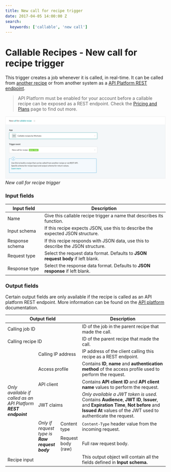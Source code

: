 ```yaml
---
title: New call for recipe trigger
date: 2017-04-05 14:00:00 Z
search:
  keywords: ['callable', 'new call']
---
```


# Callable Recipes - New call for recipe trigger

This trigger creates a job whenever it is called, in real-time. It can be called from [another recipe](call-recipe-action.md) or from another system as a [API Platform REST endpoint](/api-management.md).

> API Platform must be enabled for your account before a callable recipe can be exposed as a REST endpoint. Check the [Pricing and Plans](https://www.workato.com/pricing?audience=general) page to find out more.

![New call for recipe trigger](/assets/images/features/callable-recipes/callable-recipe-trigger.png)
*New call for recipe trigger*

### Input fields

| Input field     | Description                                                                       |
| --------------- | --------------------------------------------------------------------------------- |
| Name            | Give this callable recipe trigger a name that describes its function.             |
| Input schema    | If this recipe expects JSON, use this to describe the expected JSON structure.    |
| Response schema | If this recipe responds with JSON data, use this to describe the JSON structure.  |
| Request type    | Select the request data format. Defaults to **JSON request body** if left blank.  |
| Response type   | Select the response data format. Defaults to **JSON response** if left blank.     |

### Output fields
Certain output fields are only available if the recipe is called as an API platform REST endpoint. More information can be found on the [API platform](/api-management.md) documentation.
<!--
| Default | Called as a REST endpoint | Output field | Description |
| :-----: | :-----: | --- | --- |
| &#9745; | &#9745; | Calling job ID | ID of the job in the parent recipe that made the call. |
| &#9745; | &#9745; | Calling recipe ID | Id of the parent recipe that made the call. |
| &#9746; | &#9745; | Calling IP address | IP address of the client calling this recipe as a REST endpoint. |
| &#9746; | &#9745; | Access profile | Contains **ID**, **Name**, and **authentication method** of the access profile used to perform the request. |
| &#9746; | &#9745; | API client | Contains **API client ID** and **API client name** used to perform the request. |
| &#9746; | &#9745; | JWT claims | *Only available if a JWT token is used*.<br>Contains **Audience**, **JWT ID**, **Issuer**, and **Expiration time**, **Not before** and **Issued at** values of the JWT used to authenticate the request. |
| &#9746; | Only if the request type is **Raw request body**| Content type | `Content-type` header from the incoming request. |
| &#9746; | Only if the request type is **Raw request body**| Request body (raw) | Full raw request body. |
| &#9745; | &#9745; | Recipe input | This will contain the datapills as defined in the response schema. |
-->

<table class="unchanged rich-diff-level-one">
  <thead>
    <tr>
        <th colspan=3 width='40%'>Output field</th>
        <th>Description</th>
    </tr>
  </thead>
  <tbody>
    <tr>
      <td colspan=3>Calling job ID</td>
      <td>ID of the job in the parent recipe that made the call.</td>
    </tr>
      <td colspan=3>Calling recipe ID</td>
      <td>ID of the parent recipe that made the call.</td>
    </tr>
    <tr>
      <td rowspan=6>
        <i>Only available if called as an API Platform <b>REST endpoint</b></i>
      </td>
      <td colspan =2>Calling IP address</td>
      <td>
        IP address of the client calling this recipe as a REST endpoint.
      </td>
    </tr>
    <tr>
      <td colspan =2>Access profile</td>
      <td>
        Contains <b>ID</b>, <b>name</b> and <b>authentication method</b> of the access profile used to perform the request.
      </td>
    </tr>
    <tr>
      <td colspan =2>API client</td>
      <td>
        Contains <b>API client ID</b> and <b>API client name</b> values to perform the request.
      </td>
    </tr>
    <tr>
      <td colspan =2>JWT claims</td>
      <td>
        <i>Only available a JWT token is used.</i><br>
        Contains <b>Audience</b>, <b>JWT ID</b>, <b>Issuer</b>, and <b>Expiration Time</b>, <b>Not before</b> and <b>Issued At</b> values of the JWT used to authenticate the request.
      </td>
    </tr>
    <tr>
      <td rowspan=2><i>Only if request type is <b>Raw request body</b></i></td>
      <td>Content type</td>
      <td>
        <code>Content-Type</code> header value from the incoming request.
      </td>
    </tr>
    <tr>
      <td>Request body (raw)</td>
      <td>
        Full raw request body.
      </td>
    </tr>
    <tr>
      <td colspan=3>Recipe input</td>
      <td>This output object will contain all the fields defined in <b>Input schema<b>.</td>
    </tr>
  </tbody>
</table>
